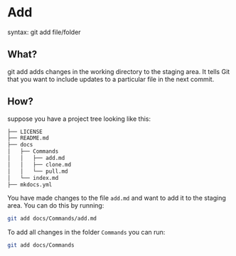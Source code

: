 # Add

syntax: git add file/folder

## What?
git add adds changes in the working directory to the staging area. It tells Git that you want to include updates to a particular file in the next commit.

## How?

suppose you have a project tree looking like this:

```bash
├── LICENSE
├── README.md
├── docs
│   ├── Commands
│   │   ├── add.md
│   │   ├── clone.md
│   │   └── pull.md
│   └── index.md
├── mkdocs.yml


```

You have made changes to the file `add.md` and want to add it to the staging area. You can do this by running:

```bash
git add docs/Commands/add.md
```
To add all changes in the folder `Commands` you can run:

```bash
git add docs/Commands
```